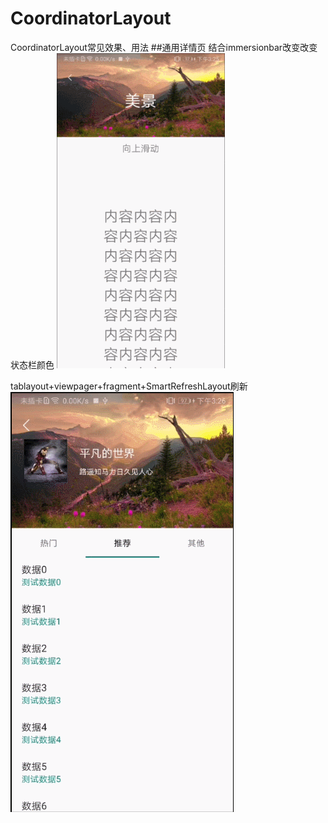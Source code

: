 # CoordinatorLayout
CoordinatorLayout常见效果、用法
##通用详情页 结合immersionbar改变改变状态栏颜色
![image](https://github.com/leegh15/CoordinatorLayout/blob/master/image/1.gif)  


tablayout+viewpager+fragment+SmartRefreshLayout刷新
![image](https://github.com/leegh15/CoordinatorLayout/blob/master/image/2.gif)
